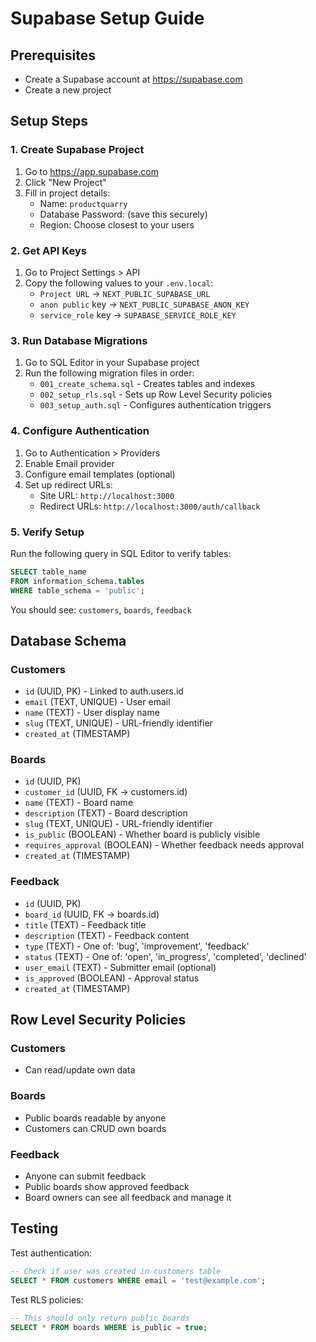 # Supabase Setup Guide

## Prerequisites
- Create a Supabase account at https://supabase.com
- Create a new project

## Setup Steps

### 1. Create Supabase Project
1. Go to https://app.supabase.com
2. Click "New Project"
3. Fill in project details:
   - Name: `productquarry`
   - Database Password: (save this securely)
   - Region: Choose closest to your users

### 2. Get API Keys
1. Go to Project Settings > API
2. Copy the following values to your `.env.local`:
   - `Project URL` → `NEXT_PUBLIC_SUPABASE_URL`
   - `anon public` key → `NEXT_PUBLIC_SUPABASE_ANON_KEY`
   - `service_role` key → `SUPABASE_SERVICE_ROLE_KEY`

### 3. Run Database Migrations
1. Go to SQL Editor in your Supabase project
2. Run the following migration files in order:
   - `001_create_schema.sql` - Creates tables and indexes
   - `002_setup_rls.sql` - Sets up Row Level Security policies
   - `003_setup_auth.sql` - Configures authentication triggers

### 4. Configure Authentication
1. Go to Authentication > Providers
2. Enable Email provider
3. Configure email templates (optional)
4. Set up redirect URLs:
   - Site URL: `http://localhost:3000`
   - Redirect URLs: `http://localhost:3000/auth/callback`

### 5. Verify Setup
Run the following query in SQL Editor to verify tables:
```sql
SELECT table_name
FROM information_schema.tables
WHERE table_schema = 'public';
```

You should see: `customers`, `boards`, `feedback`

## Database Schema

### Customers
- `id` (UUID, PK) - Linked to auth.users.id
- `email` (TEXT, UNIQUE) - User email
- `name` (TEXT) - User display name
- `slug` (TEXT, UNIQUE) - URL-friendly identifier
- `created_at` (TIMESTAMP)

### Boards
- `id` (UUID, PK)
- `customer_id` (UUID, FK → customers.id)
- `name` (TEXT) - Board name
- `description` (TEXT) - Board description
- `slug` (TEXT, UNIQUE) - URL-friendly identifier
- `is_public` (BOOLEAN) - Whether board is publicly visible
- `requires_approval` (BOOLEAN) - Whether feedback needs approval
- `created_at` (TIMESTAMP)

### Feedback
- `id` (UUID, PK)
- `board_id` (UUID, FK → boards.id)
- `title` (TEXT) - Feedback title
- `description` (TEXT) - Feedback content
- `type` (TEXT) - One of: 'bug', 'improvement', 'feedback'
- `status` (TEXT) - One of: 'open', 'in_progress', 'completed', 'declined'
- `user_email` (TEXT) - Submitter email (optional)
- `is_approved` (BOOLEAN) - Approval status
- `created_at` (TIMESTAMP)

## Row Level Security Policies

### Customers
- Can read/update own data

### Boards
- Public boards readable by anyone
- Customers can CRUD own boards

### Feedback
- Anyone can submit feedback
- Public boards show approved feedback
- Board owners can see all feedback and manage it

## Testing

Test authentication:
```sql
-- Check if user was created in customers table
SELECT * FROM customers WHERE email = 'test@example.com';
```

Test RLS policies:
```sql
-- This should only return public boards
SELECT * FROM boards WHERE is_public = true;
```
